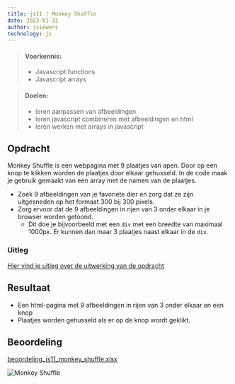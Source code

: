 ```yaml
---
title: js11 | Monkey Shuffle
date: 2023-01-31
author: jsiewers
technology: js
---
```


> #### Voorkennis:  
> * Javascript functions 
> * Javascript arrays

> #### Doelen:  
> * leren aanpassen van afbeeldingen 
> * leren javascript combineren met afbeeldingen en html 
> * leren werken met arrays in javascript

## Opdracht
Monkey Shuffle is een webpagina met 9 plaatjes van apen. Door op een knop te klikken worden de plaatjes door elkaar gehusseld. In de code maak je gebruik gemaakt van een array met de namen van de plaatjes.
* Zoek 9 afbeeldingen van je favoriete dier en zorg dat ze zijn uitgesneden op het formaat 300 bij 300 pixels.
* Zorg ervoor dat de 9 afbeeldingen in rijen van 3 onder elkaar in je browser worden getoond.
    * Dit doe je bijvoorbeeld met een `div` met een breedte van maximaal 1000px. Er kunnen dan maar 3 plaatjes naast elkaar in de `div`.


### Uitleg
[Hier vind je uitleg over de uitwerking van de opdracht](https://www.edutorial.nl/javascript/javascript-arrays/)

## Resultaat
* Een html-pagina met 9 afbeeldingen in rijen van 3 onder elkaar en een knop
* Plaatjes worden gehusseld als er op de knop wordt geklikt.

## Beoordeling
[beoordeling_js11_monkey_shuffle.xlsx](https://static.edutorial.nl/js/beoordeling_js11_monkey_shuffle.xlsx)

![Monkey Shuffle](https://static.edutorial.nl/js/monkey_shuffle.png)